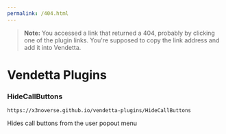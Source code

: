 ```yaml
---
permalink: /404.html
---
```

> **Note:** You accessed a link that returned a 404, probably by clicking one of the plugin links. You're supposed to copy the link address and add it into Vendetta.

# Vendetta Plugins

### HideCallButtons

``https://x3noverse.github.io/vendetta-plugins/HideCallButtons``

Hides call buttons from the user popout menu
